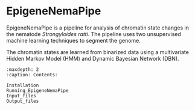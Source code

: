 # EpigeneNemaPipe

EpigeneNemaPipe is a pipeline for analysis of chromatin state changes
in the nematode *Strongyloides ratti*. The pipeline uses two unsupervised
machine learning techniques to segment the genome.

The chromatin states are learned from binarized data using a multivariate
Hidden Markov Model (HMM) and Dynamic Bayesian Network (DBN).


```{toctree}
:maxdepth: 2
:caption: Contents:

Installation
Running_EpigeneNemaPipe
Input_files
Output_files
